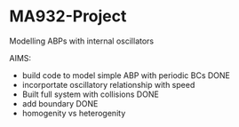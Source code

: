 # MA932-Project
Modelling ABPs with internal oscillators

AIMS:
- build code to model simple ABP with periodic BCs              DONE
- incorportate oscillatory relationship with speed
- Built full system with collisions                             DONE 
- add boundary                                                  DONE
- homogenity vs heterogenity
  
